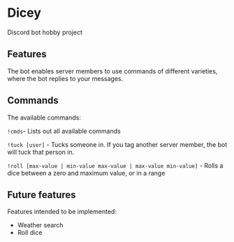 # Dicey
<!-- div align="center">
//TODO: Legge inn test coverage, Kotlin versjon, Discord4J versjon og antall forks/stjerner?
  <p>
    <a href="https://discord.gg/bRCvFy9"><img src="https://discordapp.com/api/guilds/222078108977594368/embed.png" alt="Discord server" /></a>
    <a href="https://www.npmjs.com/package/discord.js"><img src="https://img.shields.io/npm/dt/discord.js.svg?maxAge=3600" alt="NPM downloads" /></a>
  </p>
</div -->

Discord bot hobby project

## Features

The bot enables server members to use commands of different varieties, where the bot replies to your messages. 

## Commands

The available commands:

`!cmds`- Lists out all available commands

`!tuck [user]` - Tucks someone in. If you tag another server member, the bot will tuck that person in.

`!roll [max-value | min-value max-value | max-value min-value]` - Rolls a dice between a zero and maximum value, or in a range

## Future features

Features intended to be implemented:

* Weather search
* Roll dice

